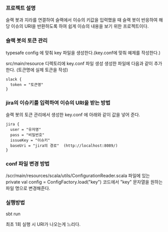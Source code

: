 ### 프로젝트 설명
슬랙 봇과 지라를 연결하여 슬랙에서 이슈의 키값을 입력했을 때 슬랙 봇이 반응하여 
해당 이슈의 URI을 반환하도록 하여 쉽게 이슈의 내용을 보기 위한 프로젝트이다.

### 슬랙 봇의 토큰 관리
typesafe config 에 맞춰 key 파일을 생성한다.(key.conf에 맞춰 예제를 작성한다.)

src/main/resource 디렉토리에 key.conf 파일 생성
생성한 파일에 다음과 같이 추가한다. (토큰명에 실제 토큰을 작성)
```
slack {
  token = "토큰명"
}
```

### jira의 이슈키를 입력하여 이슈의 URI을 받는 방법
슬랙 봇의 토큰 관리에서 생성한 key.conf 에 아래와 같이 값을 넣어 준다.
```
jira {
  user = "유저명"
  pass = "비밀번호"
  issueKey = "이슈키"
  baseUri = "jira의 경로"  (http://localhost:8089/)
}
```

### conf 파일 변경 방법
/scr/main/resources/scala/utils/ConfigurationReader.scala 파일에 있는 
private val config = ConfigFactory.load("key") 코드에서 "key" 문자열을 원하는 파일 명으로 변경해준다.

### 실행방법
sbt run

최초 1회 실행 시 URI가 나오는게 느리다.
